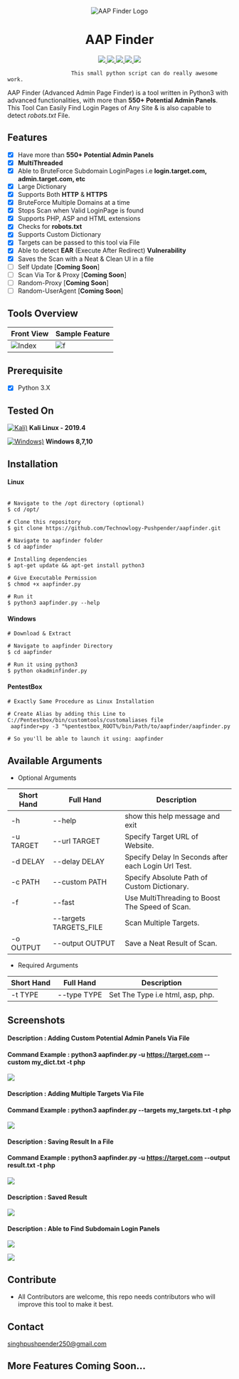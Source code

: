 <p align="center">
  <img src="https://github.com/Technowlogy-Pushpender/aapfinder/blob/master/img/AAP%20Finder%20Logo.png" alt="AAP Finder Logo"/>
</p>

<h1 align="center">AAP Finder</h1>
<p align="center">
    <a href="https://python.org">
    <img src="https://img.shields.io/badge/Python-3-green.svg">
  </a>
  <a href="https://github.com/Technowlogy-Pushpender/aapfinder/blob/master/LICENSE">
    <img src="https://img.shields.io/badge/License-BSD%203-lightgrey.svg">
  </a>
  <a href="https://github.com/Technowlogy-Pushpender/aapfinder/releases">
    <img src="https://img.shields.io/badge/Release-1.0-blue.svg">
  </a>
    <a href="https://github.com/Technowlogy-Pushpender/aapfinder">
    <img src="https://img.shields.io/badge/Open%20Source-%E2%9D%A4-brightgreen.svg">
  </a>
  </a>
    <img src="https://img.shields.io/badge/platform-linux%20%7C%20windows%20%7C%20osx-lightgrey.svg">
  </a>    
</p>

                        This small python script can do really awesome work.
                        

AAP Finder (Advanced Admin Page Finder) is a tool written in Python3 with advanced functionalities, with more than **550+ Potential Admin Panels**. This Tool Can Easily Find Login Pages of Any Site & is also capable to detect *robots.txt* File.

## Features
- [x] Have more than **550+ Potential Admin Panels**
- [x] **MultiThreaded** 
- [x] Able to BruteForce Subdomain LoginPages i.e **login.target.com, admin.target.com, etc**
- [x] Large Dictionary
- [x] Supports Both **HTTP** & **HTTPS** 
- [x] BruteForce Multiple Domains at a time
- [x] Stops Scan when Valid LoginPage is found
- [x] Supports PHP, ASP and HTML extensions
- [x] Checks for **robots.txt**
- [x] Supports Custom Dictionary
- [x] Targets can be passed to this tool via File
- [x] Able to detect **EAR** (Execute After Redirect) **Vulnerability**
- [x] Saves the Scan with a Neat & Clean UI in a file
- [ ] Self Update [**Coming Soon**]
- [ ] Scan Via Tor & Proxy [**Coming Soon**]
- [ ] Random-Proxy [**Coming Soon**]
- [ ] Random-UserAgent [**Coming Soon**]

## Tools Overview
| Front View | Sample Feature	|
| ------------  | ------------ |
|![Index](https://github.com/Technowlogy-Pushpender/aapfinder/blob/master/img/AAP%20Finder1.PNG)|![f](https://github.com/Technowlogy-Pushpender/aapfinder/blob/master/img/AAPFinder2.PNG)

## Prerequisite
- [x] Python 3.X


## Tested On
[![Kali)](https://www.google.com/s2/favicons?domain=https://www.kali.org/)](https://www.kali.org) **Kali Linux - 2019.4**

[![Windows)](https://www.google.com/s2/favicons?domain=https://www.microsoft.com/)](https://www.microsoft.com) **Windows 8,7,10**

## Installation

#### Linux
```

# Navigate to the /opt directory (optional)
$ cd /opt/

# Clone this repository
$ git clone https://github.com/Technowlogy-Pushpender/aapfinder.git

# Navigate to aapfinder folder
$ cd aapfinder

# Installing dependencies
$ apt-get update && apt-get install python3

# Give Executable Permission
$ chmod +x aapfinder.py

# Run it
$ python3 aapfinder.py --help

```

#### Windows
```
# Download & Extract 

# Navigate to aapfinder Directory
$ cd aapfinder

# Run it using python3
$ python okadminfinder.py
```

#### PentestBox
```
# Exactly Same Procedure as Linux Installation

# Create Alias by adding this Line to C://Pentestbox/bin/customtools/customaliases file
 aapfinder=py -3 "%pentestbox_ROOT%/bin/Path/to/aapfinder/aapfinder.py
 
# So you'll be able to launch it using: aapfinder
```

## Available Arguments 
* Optional Arguments

| Short Hand  | Full Hand | Description |
| ----------  | --------- | ----------- |
| -h          | --help    | show this help message and exit |
| -u TARGET   | --url TARGET | Specify Target URL of Website. |
| -d DELAY | --delay DELAY | Specify Delay In Seconds after each Login Url Test. |
|  -c PATH | --custom PATH | Specify Absolute Path of Custom Dictionary.|
| -f | --fast    |    Use MultiThreading to Boost The Speed of Scan. |
| | --targets TARGETS_FILE | Scan Multiple Targets. |
| -o OUTPUT | --output OUTPUT | Save a Neat Result of Scan. |

* Required Arguments

| Short Hand  | Full Hand | Description |
| ----------  | --------- | ----------- |
|  -t TYPE | --type TYPE |  Set The Type i.e html, asp, php.|


## Screenshots

#### Description : Adding Custom Potential Admin Panels Via File
#### Command Example : python3 aapfinder.py -u https://target.com **--custom my_dict.txt** -t php

![](https://github.com/Technowlogy-Pushpender/aapfinder/blob/master/img/Add_Custom_Dictionary.PNG)


#### Description : Adding Multiple Targets Via File
#### Command Example : python3 aapfinder.py **--targets my_targets.txt** -t php 

![](https://github.com/Technowlogy-Pushpender/aapfinder/blob/master/img/Scan_Targets_from_file.PNG)

#### Description : Saving Result In a File
#### Command Example : python3 aapfinder.py -u https://target.com **--output result.txt** -t php

![](https://github.com/Technowlogy-Pushpender/aapfinder/blob/master/img/Add_Custom_Dictionary.PNG)

#### Description : Saved Result

![](https://github.com/Technowlogy-Pushpender/aapfinder/blob/master/img/Saved_Result.PNG)

#### Description : Able to Find Subdomain Login Panels

![](https://github.com/Technowlogy-Pushpender/aapfinder/blob/master/img/Subdomain_LoginPage.PNG)

![](https://github.com/Technowlogy-Pushpender/aapfinder/blob/master/img/Subdomain_LoginPage1.PNG)

## Contribute

* All Contributors are welcome, this repo needs contributors who will improve this tool to make it best.

## Contact

singhpushpender250@gmail.com 

## More Features Coming Soon...
